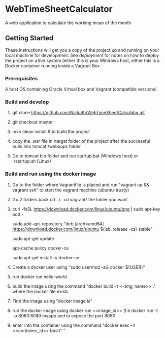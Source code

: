 # WebTimeSheetCalculator
A web application to calculate the working mean of the month

## Getting Started

These instructions will get you a copy of the project up and running on your local machine for development. See *deployment* for notes on how to deploy the project on a live system (either this is your
Windows host, either this is a Docker container running inside a Vagrant Box.


### Prerequisites

A host OS containing Oracle Virtual box and Vagrant (compatible versions)

### Build and develop 

1) git clone https://github.com/Nickath/WebTimeSheetCalculator.git

2) git checkout master

3) mvn clean install #  to build the project 

4) copy the .war file in /target folder of the project after the successful build into tomcat /webapps folder

5) Go to tomcat bin folder and run startup.bat (WIndows host) or ./startup.sh (Linux)


### Build and run using the docker image

1) Go to the folder where Vagrantfile is placed and run
   "vagrant up && vagrant ssh" to start the vagrant machine (ubuntu-trusty)
   
2) Go 2 folders back cd ../.. 
   cd vagrant/ the folder you want
   
3) curl -fsSL https://download.docker.com/linux/ubuntu/gpg | sudo apt-key add -
   
   sudo add-apt-repository "deb [arch=amd64] https://download.docker.com/linux/ubuntu       $(lsb_release -cs) stable"

   sudo apt-get update

   apt-cache policy docker-ce
   
   sudo apt-get install -y docker-ce
   
4) Create a docker user using "sudo usermod -aG docker ${USER}"

5) run docker run hello-world

6) build the image using the command "docker build -t <<img_name>> ." where the docker file exists

7) Find the image using "docker image ls"

8) run the docker image using docker run <<image_id>> (f.e docker run -t -p 8080:8080 myapp and to expose the port 8080

9) enter into the container using the command "docker exec -it <<container_id>> bash"
"


